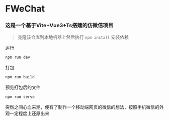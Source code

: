 # FWeChat

### 这是一个基于Vite+Vue3+Ts搭建的仿微信项目

>克隆该仓库到本地机器上然后执行 `npm install` 安装依赖

运行

```bash
npm run dev
```

打包
```bash
npm run build
```

预览打包后的文件
```bash
npm run serve
```

突然之间心血来潮，便有了制作一个移动端网页的微信的想法，按照手机微信的外观一定程度上还原出来

